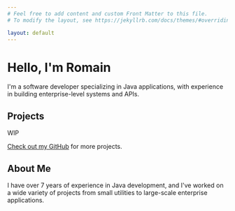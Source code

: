 ```yaml
---
# Feel free to add content and custom Front Matter to this file.
# To modify the layout, see https://jekyllrb.com/docs/themes/#overriding-theme-defaults

layout: default
---
```


# Hello, I'm Romain
I'm a software developer specializing in Java applications, with experience in building enterprise-level systems and APIs.

## Projects
WIP

[Check out my GitHub](WIP) for more projects.

## About Me
I have over 7 years of experience in Java development, and I've worked on a wide variety of projects from small utilities to large-scale enterprise applications.